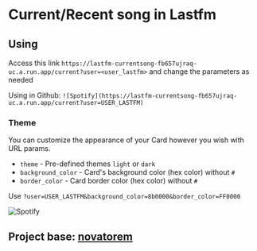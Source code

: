 # Current/Recent song in Lastfm

## Using

Access this link `https://lastfm-currentsong-fb657ujraq-uc.a.run.app/current?user=<user_lastfm>` and change the parameters as needed

Using in Github: `![Spotify](https://lastfm-currentsong-fb657ujraq-uc.a.run.app/current?user=USER_LASTFM)`

### Theme

You can customize the appearance of your Card however you wish with URL params.

- `theme` - Pre-defined themes `light` or `dark`
- `background_color` - Card's background color (hex color) without `#`
- `border_color` - Card border color (hex color) without `#`

Use `?user=USER_LASTFM&background_color=8b0000&border_color=FF0000`

![Spotify](https://lastfm-currentsong-fb657ujraq-uc.a.run.app/current?user=AAA&background_color=8b0000&border_color=FF0000)

## Project base: [novatorem](https://github.com/novatorem/novatorem)

